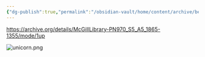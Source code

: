 ```yaml
---
{"dg-publish":true,"permalink":"/obsidian-vault/home/content/archive/bestiary/","noteIcon":""}
---
```



https://archive.org/details/McGillLibrary-PN970_S5_A5_1865-1355/mode/1up

![unicorn.png](/img/user/unicorn.png)